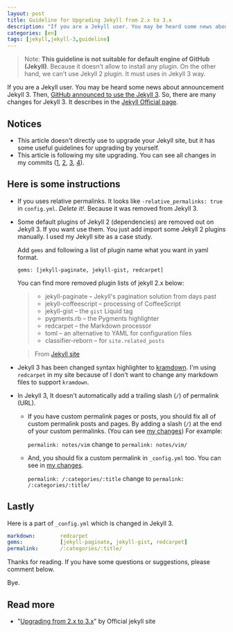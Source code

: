 ```yaml
---
layout: post
title: Guideline for Upgrading Jekyll from 2.x to 3.x
description: "If you are a Jekyll user. You may be heard some news about announcement Jekyll 3. Then, GitHub announced to use the Jekyll 3. So, there are many changes for Jekyll 3. It describes in the Jekyll Official page."
categories: [en]
tags: [jekyll,jekyll-3,guideline]
---
```


> Note: **This guideline is not suitable for default engine of GitHub (Jekyll)**. Because it doesn't allow to install any plugin. On the other hand, we can't use Jekyll 2 plugin. It must uses in Jekyll 3 way.

If you are a Jekyll user. You may be heard some news about announcement Jekyll 3.
Then, [GitHub announced to use the Jekyll 3](https://github.com/blog/2100-github-pages-now-faster-and-simpler-with-jekyll-3-0).
So, there are many changes for Jekyll 3.
It describes in the [Jekyll Official page](http://jekyllrb.com/docs/upgrading/2-to-3/).

## Notices

- This article doesn't directly use to upgrade your Jekyll site, but it has some useful guidelines for upgrading by yourself.
- This article is following my site upgrading. You can see all changes in my commits ([1][commit1], [2][commit2], [3][commit3], [4][commit4]).

## Here is some instructions

- If you uses relative permalinks. It looks like `-relative_permalinks: true` in `config.yml`. *Delete it!*. Because it was removed from Jekyll 3.

- Some default plugins of Jekyll 2 (dependencies) are removed out on Jekyll 3. If you want use them. You just add import some Jekyll 2 plugins manually. I used my Jekyll site as a case study.

    Add `gems` and following a list of plugin name what you want in yaml format.

    ```
    gems: [jekyll-paginate, jekyll-gist, redcarpet]
    ```

    You can find more removed plugin lists of jekyll 2.x below:

    > - jekyll-paginate – Jekyll's pagination solution from days past
    > - jekyll-coffeescript – processing of CoffeeScript
    > - jekyll-gist – the `gist` Liquid tag
    > - pygments.rb – the Pygments highlighter
    > - redcarpet – the Markdown processor
    > - toml – an alternative to YAML for configuration files
    > - classifier-reborn – for `site.related_posts`

    >  From [Jekyll site](http://jekyllrb.com/docs/upgrading/2-to-3/#dropped-dependencies)

- Jekyll 3 has been changed syntax highlighter to [kramdown](http://kramdown.gettalong.org/).
I'm using `redcarpet` in my site because of I don't want to change any markdown files to support `kramdown`.

- In Jekyll 3, It doesn't  automatically add a trailing slash (`/`) of permalink (URL).

    - If you have custom permalink pages or posts, you should fix all of custom permalink posts and pages. By adding a slash (`/`) at the end of your custom permalinks. (You can see [my changes][commit2]) For example:

        `permalink: notes/vim`  change to `permalink: notes/vim/`

    - And, you should fix a custom permalink in `_config.yml` too. You can see in [my changes][commit3].

        `permalink: /:categories/:title` change to `permalink: /:categories/:title/`

## Lastly

Here is a part of `_config.yml` which is changed in Jekyll 3.

```yaml
markdown:        redcarpet
gems:            [jekyll-paginate, jekyll-gist, redcarpet]
permalink:       /:categories/:title/
```

Thanks for reading. If you have some questions or suggestions, please comment below.

Bye.

## Read more
- "[Upgrading from 2.x to 3.x](http://jekyllrb.com/docs/upgrading/2-to-3/)" by Official jekyll site

[commit1]: https://github.com/mildronize/mildronize.github.io/commit/c6adf73f931e265fb0eb715c0edccf93782bbeab
[commit2]: https://github.com/mildronize/mildronize.github.io/commit/820fd27ae001f2280889480c650e086ef5f31f2a
[commit3]: https://github.com/mildronize/mildronize.github.io/commit/61e2bb7446d241de040d3e0d2cdfaef7cfdb9a8d
[commit4]: https://github.com/mildronize/mildronize.github.io/commit/34556c1fd5c4e9f12a86f762dd4d1654ebbcdf63

